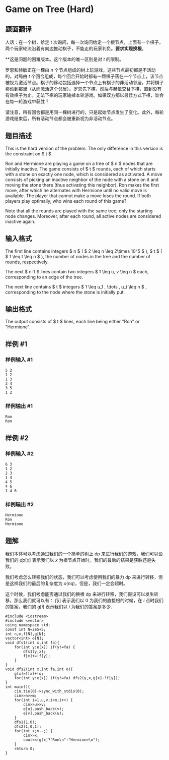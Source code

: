 # Game on Tree (Hard)

## 题面翻译

人话：在一个树，给定 $t$ 次询问，每一次询问给定一个根节点，上面有一个棋子，两个玩家轮流沿着有向边推动棋子，不能走的玩家判负。**要求实现换根**。

**这是问题的困难版本。这个版本的唯一区别是对 $t$ 的限制。

罗恩和赫敏正在一棵由 $n$ 个节点组成的树上玩游戏，这些节点最初都是不活动的。对局由 $t$ 个回合组成，每个回合开始时都有一颗棋子落在一个节点上，该节点被视为激活节点。棋子的移动包括选择一个节点上有棋子的非活动邻居，并将棋子移动到那里（从而激活这个邻居）。罗恩先下棋，然后与赫敏交替下棋，直到没有有效棋子为止。无法下棋的玩家输掉本轮游戏。如果双方都以最佳方式下棋，谁会在每一轮游戏中获胜？

请注意，所有回合都是用同一棵树进行的，只是起始节点发生了变化。此外，每轮游戏结束后，所有活动节点都会被重新视为非活动节点。

## 题目描述

This is the hard version of the problem. The only difference in this version is the constraint on $ t $ .

Ron and Hermione are playing a game on a tree of $ n $ nodes that are initially inactive. The game consists of $ t $ rounds, each of which starts with a stone on exactly one node, which is considered as activated. A move consists of picking an inactive neighbor of the node with a stone on it and moving the stone there (thus activating this neighbor). Ron makes the first move, after which he alternates with Hermione until no valid move is available. The player that cannot make a move loses the round. If both players play optimally, who wins each round of this game?

Note that all the rounds are played with the same tree; only the starting node changes. Moreover, after each round, all active nodes are considered inactive again.

## 输入格式

The first line contains integers $ n $ ( $ 2 \leq n \leq 2\times 10^5 $ ), $ t $ ( $ 1 \leq t \leq n $ ), the number of nodes in the tree and the number of rounds, respectively.

The next $ n-1 $ lines contain two integers $ 1 \leq u, v \leq n $ each, corresponding to an edge of the tree.

The next line contains $ t $ integers $ 1 \leq u_1 , \dots , u_t \leq n $ , corresponding to the node where the stone is initially put.

## 输出格式

The output consists of $ t $ lines, each line being either "Ron" or "Hermione".

## 样例 #1

### 样例输入 #1

```
5 2
1 2
1 3
3 4
3 5
1 2
```

### 样例输出 #1

```
Ron
Ron
```

## 样例 #2

### 样例输入 #2

```
6 3
1 2
2 3
1 4
4 5
4 6
1 4 6
```

### 样例输出 #2

```
Hermione
Ron
Hermione
```
## 题解
我们本体可以考虑通过我们的一个简单的树上 dp 来进行我们的游戏，我们可以设我们的 $dp[x]$ 表示我们以 $x$ 为根节点开始时，我们的最后的结果是获胜还是失败。

我们考虑怎么转移我们的状态，我们可以考虑使用我们的暴力 dp 来进行转移，但是这样我们的最后的复杂度为 $o(nq)$，但是，我们一定会超时。

这个时候，我们考虑能否通过我们的换根 dp 来进行转移，我们假设可以发生转移，那么我们就可以有：
$f[i]$ 表示我们以 $0$ 为我们的直接根的时候，在 $i$ 点时我们的答案，我们的 $g[i]$ 表示我们以 $i$ 为我们的答案是多少.

```
#include <iostream>
#include <vector>
using namespace std;
const int N=2e5+5;
int n,m,f[N],g[N];
vector<int> e[N];
void dfs1(int x,int fa){
	for(int y:e[x]) if(y!=fa) {
        dfs1(y,x);
        f[x]+=!f[y];
	}
}
void dfs2(int x,int fa,int o){
	g[x]=f[x]+!o;
	for(int y:e[x]) if(y!=fa) dfs2(y,x,g[x]-!f[y]);
}
int main(){
	cin.tie(0)->sync_with_stdio(0);
	cin>>n>>m;
	for(int i=1,u,v;i<n;i++) {
        cin>>u>>v;
        e[u].push_back(v);
        e[v].push_back(u);
	}
	dfs1(1,0);
	dfs2(1,0,1);
	for(int x;m--;) {
        cin>>x;
        cout<<(g[x]?"Ron\n":"Hermione\n");
	}
	return 0;
}

```